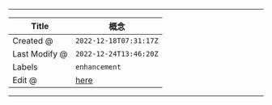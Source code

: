 -----

| Title         | 概念                                              |
| ------------- | ----------------------------------------------- |
| Created @     | `2022-12-18T07:31:17Z`                          |
| Last Modify @ | `2022-12-24T13:46:20Z`                          |
| Labels        | `enhancement`                                   |
| Edit @        | [here](https://github.com/junxnone/F/issues/33) |

-----
